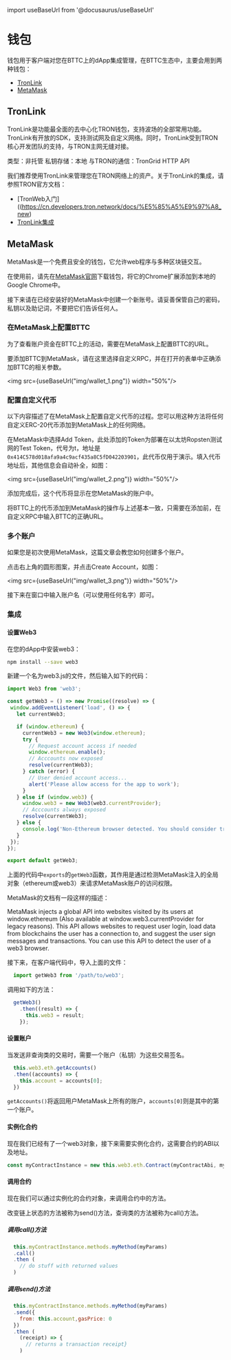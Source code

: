 import useBaseUrl from '@docusaurus/useBaseUrl'

# 钱包

钱包用于客户端对您在BTTC上的dApp集成管理，在BTTC生态中，主要会用到两种钱包：

* [TronLink](https://www.tronlink.org/)
* [MetaMask](https://metamask.io/)

## TronLink

TronLink是功能最全面的去中心化TRON钱包，支持波场的全部常用功能。TronLink有开放的SDK，支持测试网及自定义网络。同时，TronLink受到TRON核心开发团队的支持，与TRON主网无缝对接。

类型：非托管
私钥存储：本地
与TRON的通信：TronGrid HTTP API

我们推荐使用TronLink来管理您在TRON网络上的资产。关于TronLink的集成，请参照TRON官方文档：

* [TronWeb入门]((https://cn.developers.tron.network/docs/%E5%85%A5%E9%97%A8_new)
* [TronLink集成](https://cn.developers.tron.network/docs/%E4%BB%8B%E7%BB%8D-2)

## MetaMask

MetaMask是一个免费且安全的钱包，它允许web程序与多种区块链交互。

在使用前，请先在[MetaMask官网](https://metamask.io/)下载钱包，将它的Chrome扩展添加到本地的Google Chrome中。

接下来请在已经安装好的MetaMask中创建一个新账号。请妥善保管自己的密码，私钥以及助记词，不要把它们告诉任何人。

### 在MetaMask上配置BTTC

为了查看账户资金在BTTC上的活动，需要在MetaMask上配置BTTC的URL。

要添加BTTC到MetaMask，请在这里选择自定义RPC，并在打开的表单中正确添加BTTC的相关参数。

<img src={useBaseUrl("img/wallet_1.png")} width="50%"/>

### 配置自定义代币

以下内容描述了在MetaMask上配置自定义代币的过程。您可以用这种方法将任何自定义ERC-20代币添加到MetaMask上的任何网络。

在MetaMask中选择Add Token，此处添加的Token为部署在以太坊Ropsten测试网的Test Token，代号为t，地址是`0x414C578d018afa9a4c9acf435a8C5fD042203901`，此代币仅用于演示。填入代币地址后，其他信息会自动补全，如图：

<img src={useBaseUrl("img/wallet_2.png")} width="50%"/>


添加完成后，这个代币将显示在您MetaMask的账户中。

将BTTC上的代币添加到MetaMask的操作与上述基本一致，只需要在添加前，在自定义RPC中输入BTTC的正确URL。

### 多个账户

如果您是初次使用MetaMask，这篇文章会教您如何创建多个账户。

点击右上角的圆形图案，并点击Create Account，如图：

<img src={useBaseUrl("img/wallet_3.png")} width="50%"/>

接下来在窗口中输入账户名（可以使用任何名字）即可。

### 集成

#### 设置Web3

在您的dApp中安装web3：

```sh
npm install --save web3
```

新建一个名为web3.js的文件，然后输入如下的代码：

```js
import Web3 from 'web3';

const getWeb3 = () => new Promise((resolve) => {
 window.addEventListener('load', () => {
   let currentWeb3;

   if (window.ethereum) {
     currentWeb3 = new Web3(window.ethereum);
     try {
       // Request account access if needed
       window.ethereum.enable();
       // Acccounts now exposed
       resolve(currentWeb3);
     } catch (error) {
       // User denied account access...
       alert('Please allow access for the app to work');
     }
   } else if (window.web3) {
     window.web3 = new Web3(web3.currentProvider);
     // Acccounts always exposed
     resolve(currentWeb3);
   } else {
     console.log('Non-Ethereum browser detected. You should consider trying MetaMask!');
   }
 });
});

export default getWeb3;
```

上面的代码中`exports`的`getWeb3`函数，其作用是通过检测MetaMask注入的全局对象（ethereum或web3）来请求MetaMask账户的访问权限。

MetaMask的文档有一段这样的描述：

MetaMask injects a global API into websites visited by its users at window.ethereum (Also available at window.web3.currentProvider for legacy reasons). This API allows websites to request user login, load data from blockchains the user has a connection to, and suggest the user sign messages and transactions. You can use this API to detect the user of a web3 browser.

接下来，在客户端代码中，导入上面的文件：

```js
  import getWeb3 from '/path/to/web3';
```

调用如下的方法：

```js
  getWeb3()
    .then((result) => {
      this.web3 = result;
    });
```

#### 设置账户

当发送非查询类的交易时，需要一个账户（私钥）为这些交易签名。

```js
  this.web3.eth.getAccounts()
  .then((accounts) => {
    this.account = accounts[0];
  })
```

`getAccounts()`将返回用户MetaMask上所有的账户，`accounts[0]`则是其中的第一个账户。

#### 实例化合约

现在我们已经有了一个web3对象，接下来需要实例化合约，这需要合约的ABI以及地址。

```js
const myContractInstance = new this.web3.eth.Contract(myContractAbi, myContractAddress)
```

#### 调用合约

现在我们可以通过实例化的合约对象，来调用合约中的方法。

改变链上状态的方法被称为send()方法，查询类的方法被称为call()方法。

##### 调用call()方法

```js
  this.myContractInstance.methods.myMethod(myParams)
  .call()
  .then (
    // do stuff with returned values
  )
```

##### 调用send()方法

```js
  this.myContractInstance.methods.myMethod(myParams)
  .send({
    from: this.account,gasPrice: 0
  })
  .then (
    (receipt) => {
      // returns a transaction receipt}
    )
```
